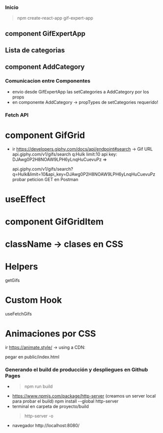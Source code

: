 ### Inicio
  >npm create-react-app gif-expert-app

## component GifExpertApp 
## Lista de categorias
## component AddCategory 

### Comunicacion entre Componentes
- envio desde GifExpertApp las setCategories a AddCategory por los props
- en componente AddCategory -> propTypes de setCategories requerido!
### Fetch API
# component GifGrid
- ir https://developers.giphy.com/docs/api/endpoint#search -> Gif URL
  api.giphy.com/v1/gifs/search
  q:Hulk
  limit:10 
  api key: DJAwg0P2H8NOAW9LPH6yLnqHuCuevuPz =>

  api.giphy.com/v1/gifs/search?q=Hulk&limit=10&api_key=DJAwg0P2H8NOAW9LPH6yLnqHuCuevuPz
  probar peticion GET en Postman
# useEffect
# component GifGridItem
# className -> clases en CSS
# Helpers
  getGifs
# Custom Hook
  useFetchGifs
# Animaciones por CSS 
  ir https://animate.style/ -> using a CDN:
  <link rel="stylesheet" href="https://cdnjs.cloudflare.com/ajax/libs/animate.css/4.1.1/animate.min.css"/>
  pegar en public/index.html

### Generando el build de producción y despliegues en Github Pages
- >npm run build
- https://www.npmjs.com/package/http-server (creamos un server local para probar el build)
  npm install --global http-server
- terminal en carpeta de proyecto/build
  >http-server -o
- navegador http://localhost:8080/